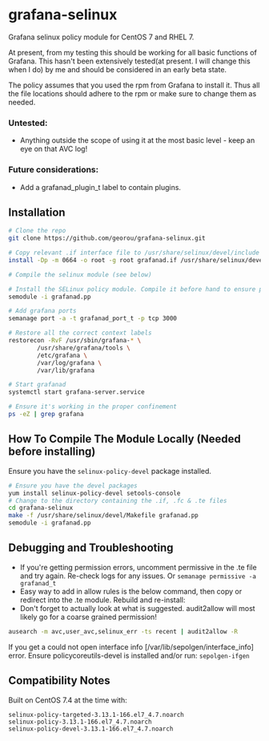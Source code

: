 # grafana-selinux

Grafana selinux policy module for CentOS 7 and RHEL 7.

At present, from my testing this should be working for all basic functions of Grafana. This hasn't been extensively tested(at present. I will change this when I do) by me and should be considered in an early beta state.

The policy assumes that you used the rpm from Grafana to install it. Thus all the file locations should adhere to the rpm or make sure to change them as needed.


### Untested:
* Anything outside the scope of using it at the most basic level - keep an eye on that AVC log!

### Future considerations:
* Add a grafanad_plugin_t label to contain plugins.


## Installation
```sh
# Clone the repo
git clone https://github.com/georou/grafana-selinux.git

# Copy relevant .if interface file to /usr/share/selinux/devel/include to expose them when building and for future modules
install -Dp -m 0664 -o root -g root grafanad.if /usr/share/selinux/devel/include/myapplications/grafanad.if

# Compile the selinux module (see below)

# Install the SELinux policy module. Compile it before hand to ensure proper compatibility (see below)
semodule -i grafanad.pp

# Add grafana ports
semanage port -a -t grafanad_port_t -p tcp 3000

# Restore all the correct context labels
restorecon -RvF /usr/sbin/grafana-* \
		/usr/share/grafana/tools \
		/etc/grafana \
		/var/log/grafana \
		/var/lib/grafana

# Start grafanad
systemctl start grafana-server.service

# Ensure it's working in the proper confinement
ps -eZ | grep grafana
```

## How To Compile The Module Locally (Needed before installing)
Ensure you have the `selinux-policy-devel` package installed.
```sh
# Ensure you have the devel packages
yum install selinux-policy-devel setools-console
# Change to the directory containing the .if, .fc & .te files
cd grafana-selinux
make -f /usr/share/selinux/devel/Makefile grafanad.pp
semodule -i grafanad.pp
```

## Debugging and Troubleshooting

* If you're getting permission errors, uncomment permissive in the .te file and try again. Re-check logs for any issues. Or `semanage permissive -a grafanad_t`
* Easy way to add in allow rules is the below command, then copy or redirect into the .te module. Rebuild and re-install:
* Don't forget to actually look at what is suggested. audit2allow will most likely go for a coarse grained permission!

```sh
ausearch -m avc,user_avc,selinux_err -ts recent | audit2allow -R
```
If you get a could not open interface info [/var/lib/sepolgen/interface_info] error. 
Ensure policycoreutils-devel is installed and/or run: `sepolgen-ifgen`

## Compatibility Notes
Built on CentOS 7.4 at the time with:
```
selinux-policy-targeted-3.13.1-166.el7_4.7.noarch
selinux-policy-3.13.1-166.el7_4.7.noarch
selinux-policy-devel-3.13.1-166.el7_4.7.noarch
```
